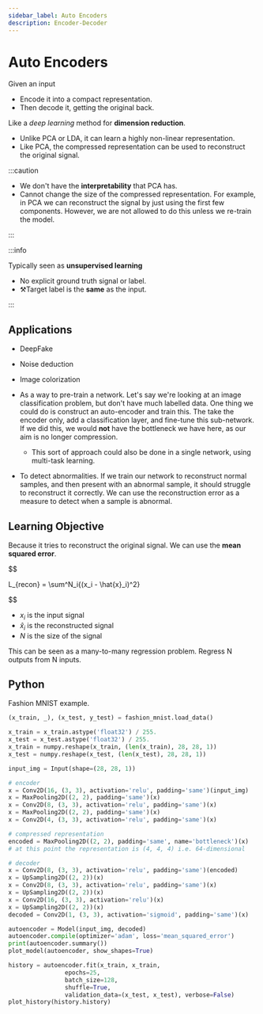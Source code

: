 ```yaml
---
sidebar_label: Auto Encoders
description: Encoder-Decoder
---
```


# Auto Encoders

Given an input

- Encode it into a compact representation.
- Then decode it, getting the original back.

Like a _deep learning_ method for **dimension reduction**.

- Unlike PCA or LDA, it can learn a highly non-linear representation.
- Like PCA, the compressed representation can be used to reconstruct the original signal.

:::caution

- We don't have the **interpretability** that PCA has.
- Cannot change the size of the compressed representation. For example, in PCA we can reconstruct the signal by just using the first few components. However, we are not allowed to do this unless we re-train the model.

:::

:::info

Typically seen as **unsupervised learning**

- No explicit ground truth signal or label.
- ⚒️Target label is the **same** as the input.

:::

## Applications

- DeepFake
- Noise deduction
- Image colorization

- As a way to pre-train a network. Let's say we're looking at an image classification problem, but don't have much labelled data. One thing we could do is construct an auto-encoder and train this. The take the encoder only, add a classification layer, and fine-tune this sub-network. If we did this, we would **not** have the bottleneck we have here, as our aim is no longer compression.

  - This sort of approach could also be done in a single network, using multi-task learning.

- To detect abnormalities. If we train our network to reconstruct normal samples, and then present with an abnormal sample, it should struggle to reconstruct it correctly. We can use the reconstruction error as a measure to detect when a sample is abnormal.

## Learning Objective

Because it tries to reconstruct the original signal. We can use the **mean squared error**.

$$

L_{recon} = \sum^N_i{(x_i - \hat{x}_i)^2}


$$

- $x_i$ is the input signal
- $\hat{x}_i$ is the reconstructed signal
- $N$ is the size of the signal

This can be seen as a many-to-many regression problem. Regress N outputs from N inputs.

## Python

Fashion MNIST example.

```python title="Load the MINIST data"
(x_train, _), (x_test, y_test) = fashion_mnist.load_data()

x_train = x_train.astype('float32') / 255.
x_test = x_test.astype('float32') / 255.
x_train = numpy.reshape(x_train, (len(x_train), 28, 28, 1))
x_test = numpy.reshape(x_test, (len(x_test), 28, 28, 1))
```

```python title="Build the network"
input_img = Input(shape=(28, 28, 1))

# encoder
x = Conv2D(16, (3, 3), activation='relu', padding='same')(input_img)
x = MaxPooling2D((2, 2), padding='same')(x)
x = Conv2D(8, (3, 3), activation='relu', padding='same')(x)
x = MaxPooling2D((2, 2), padding='same')(x)
x = Conv2D(4, (3, 3), activation='relu', padding='same')(x)

# compressed representation
encoded = MaxPooling2D((2, 2), padding='same', name='bottleneck')(x)
# at this point the representation is (4, 4, 4) i.e. 64-dimensional

# decoder
x = Conv2D(8, (3, 3), activation='relu', padding='same')(encoded)
x = UpSampling2D((2, 2))(x)
x = Conv2D(8, (3, 3), activation='relu', padding='same')(x)
x = UpSampling2D((2, 2))(x)
x = Conv2D(16, (3, 3), activation='relu')(x)
x = UpSampling2D((2, 2))(x)
decoded = Conv2D(1, (3, 3), activation='sigmoid', padding='same')(x)

autoencoder = Model(input_img, decoded)
autoencoder.compile(optimizer='adam', loss='mean_squared_error')
print(autoencoder.summary())
plot_model(autoencoder, show_shapes=True)
```

```python title="Train the network"
history = autoencoder.fit(x_train, x_train,
                epochs=25,
                batch_size=128,
                shuffle=True,
                validation_data=(x_test, x_test), verbose=False)
plot_history(history.history)
```
